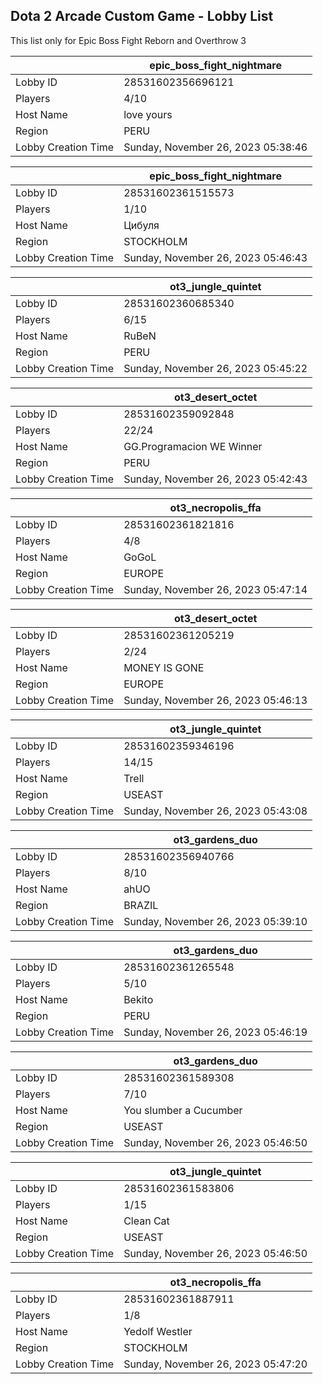 ## Dota 2 Arcade Custom Game - Lobby List

This list only for Epic Boss Fight Reborn and Overthrow 3

|  | epic_boss_fight_nightmare |
| ------ | ------ |
| Lobby ID | 28531602356696121 |
| Players | 4/10 |
| Host Name | love yours |
| Region | PERU |
| Lobby Creation Time | Sunday, November 26, 2023 05:38:46 |


|  | epic_boss_fight_nightmare |
| ------ | ------ |
| Lobby ID | 28531602361515573 |
| Players | 1/10 |
| Host Name | Цибуля |
| Region | STOCKHOLM |
| Lobby Creation Time | Sunday, November 26, 2023 05:46:43 |


|  | ot3_jungle_quintet |
| ------ | ------ |
| Lobby ID | 28531602360685340 |
| Players | 6/15 |
| Host Name | RuBeN |
| Region | PERU |
| Lobby Creation Time | Sunday, November 26, 2023 05:45:22 |


|  | ot3_desert_octet |
| ------ | ------ |
| Lobby ID | 28531602359092848 |
| Players | 22/24 |
| Host Name | GG.Programacion WE Winner |
| Region | PERU |
| Lobby Creation Time | Sunday, November 26, 2023 05:42:43 |


|  | ot3_necropolis_ffa |
| ------ | ------ |
| Lobby ID | 28531602361821816 |
| Players | 4/8 |
| Host Name | GoGoL |
| Region | EUROPE |
| Lobby Creation Time | Sunday, November 26, 2023 05:47:14 |


|  | ot3_desert_octet |
| ------ | ------ |
| Lobby ID | 28531602361205219 |
| Players | 2/24 |
| Host Name | MONEY IS GONE |
| Region | EUROPE |
| Lobby Creation Time | Sunday, November 26, 2023 05:46:13 |


|  | ot3_jungle_quintet |
| ------ | ------ |
| Lobby ID | 28531602359346196 |
| Players | 14/15 |
| Host Name | Trell |
| Region | USEAST |
| Lobby Creation Time | Sunday, November 26, 2023 05:43:08 |


|  | ot3_gardens_duo |
| ------ | ------ |
| Lobby ID | 28531602356940766 |
| Players | 8/10 |
| Host Name | ahUO |
| Region | BRAZIL |
| Lobby Creation Time | Sunday, November 26, 2023 05:39:10 |


|  | ot3_gardens_duo |
| ------ | ------ |
| Lobby ID | 28531602361265548 |
| Players | 5/10 |
| Host Name | Bekito |
| Region | PERU |
| Lobby Creation Time | Sunday, November 26, 2023 05:46:19 |


|  | ot3_gardens_duo |
| ------ | ------ |
| Lobby ID | 28531602361589308 |
| Players | 7/10 |
| Host Name | You slumber a Cucumber |
| Region | USEAST |
| Lobby Creation Time | Sunday, November 26, 2023 05:46:50 |


|  | ot3_jungle_quintet |
| ------ | ------ |
| Lobby ID | 28531602361583806 |
| Players | 1/15 |
| Host Name | Clean Cat |
| Region | USEAST |
| Lobby Creation Time | Sunday, November 26, 2023 05:46:50 |


|  | ot3_necropolis_ffa |
| ------ | ------ |
| Lobby ID | 28531602361887911 |
| Players | 1/8 |
| Host Name | Yedolf Westler |
| Region | STOCKHOLM |
| Lobby Creation Time | Sunday, November 26, 2023 05:47:20 |


